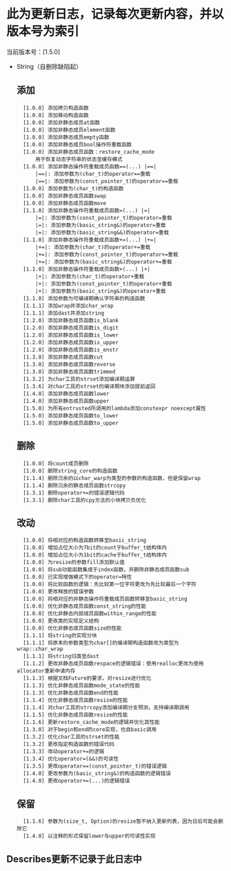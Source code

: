 # 此为更新日志，记录每次更新内容，并以版本号为索引
当前版本号：[1.5.0]
- String（自删除缺陷起）
    ## 添加
        [1.0.0] 添加拷贝构造函数
        [1.0.0] 添加移动构造函数
        [1.0.0] 添加非静态成员at函数
        [1.0.0] 添加非静态成员element函数
        [1.0.0] 添加非静态成员empty函数
        [1.0.0] 添加非静态成员bool操作符重载函数
        [1.0.0] 添加非静态成员函数：restore_cache_mode
            用于恢复动态字符串的状态至缓存模式
        [1.0.0] 添加非静态操作符重载成员函数==(...) |==|
            |==|: 添加参数为(char_t)的operator==重载
            |==|: 添加参数为(const_pointer_t)的operator==重载
        [1.0.0] 添加参数为(char_t)的构造函数
        [1.0.0] 添加非静态成员函数swap
        [1.0.0] 添加非静态成员函数move
        [1.1.0] 添加非静态操作符重载成员函数=(...) |=|
            |=|: 添加参数为(const_pointer_t)的operator=重载
            |=|: 添加参数为(basic_string&)的operator=重载
            |=|: 添加参数为(basic_string&&)的operator=重载
        [1.1.0] 添加非静态操作符重载成员函数+=(...) |+=|
            |+=|: 添加参数为(char_t)的operator+=重载
            |+=|: 添加参数为(const_pointer_t)的operator+=重载
            |+=|: 添加参数为(basic_string&)的operator+=重载
        [1.1.0] 添加非静态操作符重载成员函数+(...) |+|
            |+|: 添加参数为(char_t)的operator+重载
            |+|: 添加参数为(const_pointer_t)的operator+重载
            |+|: 添加参数为(basic_string&)的operator+重载
        [1.1.0] 添加参数为可编译期确认字符串的构造函数
        [1.1.1] 添加wrap并添加char_wrap
        [1.1.1] 添加dast并添加string
        [1.2.0] 添加非静态成员函数is_blank
        [1.2.0] 添加非静态成员函数is_digit
        [1.2.0] 添加非静态成员函数is_lower
        [1.2.0] 添加非静态成员函数is_upper
        [1.2.0] 添加非静态成员函数is_enstr
        [1.3.0] 添加非静态成员函数cut
        [1.3.0] 添加非静态成员函数reverse
        [1.3.0] 添加非静态成员函数trimmed
        [1.3.2] 为char工具的strset添加编译期运算
        [1.3.6] 对char工具的strset的编译期块添加提前返回
        [1.4.0] 添加非静态成员函数lower
        [1.4.0] 添加非静态成员函数upper
        [1.5.0] 为所有entrusted所调用的lambda添加constexpr noexcept属性
        [1.5.0] 添加非静态成员函数to_lower
        [1.5.0] 添加非静态成员函数to_upper

    ## 删除
        [1.0.0] 将count成员删除
        [1.0.0] 删除string_core的构造函数
        [1.1.4] 删除沉余的以char_warp为类型的参数的构造函数，但是保留wrap
        [1.1.4] 删除沉余的静态成员函数strcopy
        [1.3.1] 删除operator+=的错误逻辑代码
        [1.3.1] 删除char工具的cpy方法的小块拷贝负优化

    ## 改动
        [1.0.0] 将相对应的构造函数转移至basic_string
        [1.0.0] 增加占位大小为7bit的count于buffer_t结构体内
        [1.0.0] 增加占位大小为1bit的cache于buffer_t结构体内
        [1.0.0] 为resize的参数fill添加默认值
        [1.0.0] 将sub功能函数集成于index函数，并删除非静态成员函数sub
        [1.0.0] 已实现增强模式下的operator=特性
        [1.0.0] 将比较函数的逻辑：先比较第一位字符更改为先比较最后一个字符
        [1.0.0] 更改释放的错误参数
        [1.0.0] 将相对应的非静态操作符重载成员函数转移至basic_string
        [1.0.0] 优化非静态成员函数const_string的性能
        [1.0.0] 优化非静态内部成员函数within_range的性能
        [1.0.0] 更改类的实现定义结构
        [1.0.0] 优化非静态成员函数size的性能
        [1.1.1] 将string的实现分块
        [1.1.1] 将原本的参数类型为char[]的编译期构造函数改为类型为wrap::char_wrap
        [1.1.1] 将string归类至dast
        [1.1.2] 更改非静态成员函数respace的逻辑错误：使用realloc更改为使用allocator重新申请内存
        [1.1.3] 根据文档Future的要求，对resize进行优化
        [1.1.3] 优化非静态成员函数mode_state的性能
        [1.1.3] 优化非静态成员函数end的性能
        [1.1.4] 优化非静态成员函数resize的性能
        [1.1.4] 对char工具的strcopy添加编译期分支预测，支持编译期调用
        [1.1.5] 优化非静态成员函数resize的性能
        [1.1.6] 更新restore_cache_mode的逻辑并优化其性能
        [1.3.0] 对于begin和end的core实现，也自basic调用
        [1.3.2] 优化char工具的strset的性能
        [1.3.2] 更改指定构造函数的错误代码
        [1.3.3] 改动operator+=的逻辑
        [1.3.4] 优化operator=(&&)的可读性
        [1.3.5] 更改operator==(const_pointer_t)的错误逻辑
        [1.4.0] 更改参数为(basic_string&)的构造函数的逻辑错误
        [1.4.0] 更改operator+=(...)的逻辑错误
    
    ## 保留
        [1.1.6] 参数为(size_t, Option)的resize暂不纳入更新列表，因为日后可能会删除它
        [1.4.0] 以注释的形式保留lower与upper的可读性实现

## Describes更新不记录于此日志中